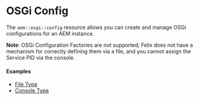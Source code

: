 # OSGi Config

The `aem::osgi::config` resource allows you can create and manage OSGi configurations for an AEM instance. 

**Note**: OSGi Configuration Factories are not supported; Felix does not have a mechanism for correctly defining them via a file, and you cannot assign the Service PID via the console.

#### Examples

* [File Type](osgi-config/File-Type.md)
* [Console Type](osgi-config/Console-Type.md)
